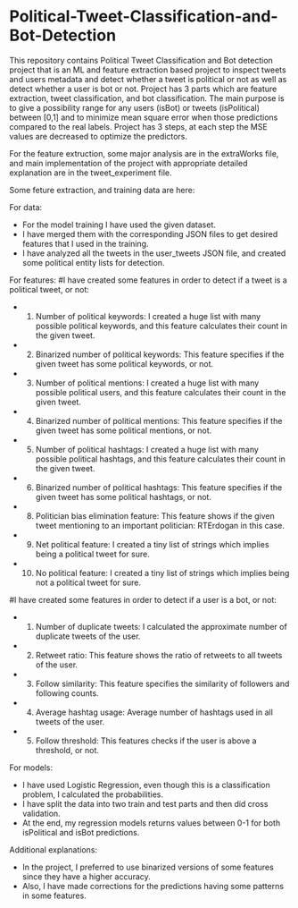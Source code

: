 # Political-Tweet-Classification-and-Bot-Detection
This repository contains Political Tweet Classification and Bot detection project that is an ML and feature extraction based project to inspect tweets and users metadata and detect whether a tweet is political or not as well as detect whether a user is bot or not. Project has 3 parts which are feature extraction, tweet classification, and bot classification. The main purpose is to give a possibility range for any users (isBot) or tweets (isPolitical) between [0,1] and to minimize mean square error when those predictions compared to the real labels. Project has 3 steps, at each step the MSE values are decreased to optimize the predictors.

For the feature extruction, some major analysis are in the extraWorks file, and main implementation of the project with appropriate detailed explanation are in the tweet_experiment file.

Some feture extraction, and training data are here:

For data:
  * For the model training I have used the given dataset.
  * I have merged them with the corresponding JSON files to get desired features that I used in the training.
  * I have analyzed all the tweets in the user_tweets JSON file, and created some political entity lists for detection.

For features:
  #I have created some features in order to detect if a tweet is a political tweet, or not:
  * 1) Number of political keywords: I created a huge list with many possible political keywords, and this feature calculates their count in the given tweet.
  * 2) Binarized number of political keywords: This feature specifies if the given tweet has some political keywords, or not.
  * 3) Number of political mentions: I created a huge list with many possible political users, and this feature calculates their count in the given tweet.
  * 4) Binarized number of political mentions: This feature specifies if the given tweet has some political mentions, or not.
  * 5) Number of political hashtags: I created a huge list with many possible political hashtags, and this feature calculates their count in the given tweet.
  * 6) Binarized number of political hashtags: This feature specifies if the given tweet has some political hashtags, or not.
  * 8) Politician bias elimination feature: This feature shows if the given tweet mentioning to an important politician: RTErdogan in this case.
  * 9) Net political feature: I created a tiny list of strings which implies being a political tweet for sure.
  * 10) No political feature: I created a tiny list of strings which implies being not a political tweet for sure.
  
  #I have created some features in order to detect if a user is a bot, or not:
  * 1) Number of duplicate tweets: I calculated the approximate number of duplicate tweets of the user.
  * 2) Retweet ratio: This feature shows the ratio of retweets to all tweets of the user.
  * 3) Follow similarity: This feature specifies the similarity of followers and following counts.
  * 4) Average hashtag usage: Average number of hashtags used in all tweets of the user.
  * 5) Follow threshold: This features checks if the user is above a threshold, or not.

For models:
  * I have used Logistic Regression, even though this is a classification problem, I calculated the probabilities.
  * I have split the data into two train and test parts and then did cross validation.
  * At the end, my regression models returns values between 0-1 for both isPolitical and isBot predictions.

Additional explanations:
  * In the project, I preferred to use binarized versions of some features since they have a higher accuracy.
  * Also, I have made corrections for the predictions having some patterns in some features.
